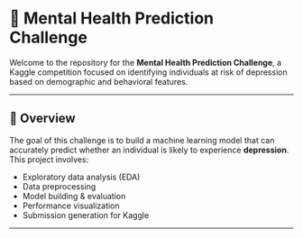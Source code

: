 # 🧠 Mental Health Prediction Challenge

Welcome to the repository for the **Mental Health Prediction Challenge**, a Kaggle competition focused on identifying individuals at risk of depression based on demographic and behavioral features.

---

## 📘 Overview

The goal of this challenge is to build a machine learning model that can accurately predict whether an individual is likely to experience **depression**. This project involves:

- Exploratory data analysis (EDA)
- Data preprocessing
- Model building & evaluation
- Performance visualization
- Submission generation for Kaggle

---
